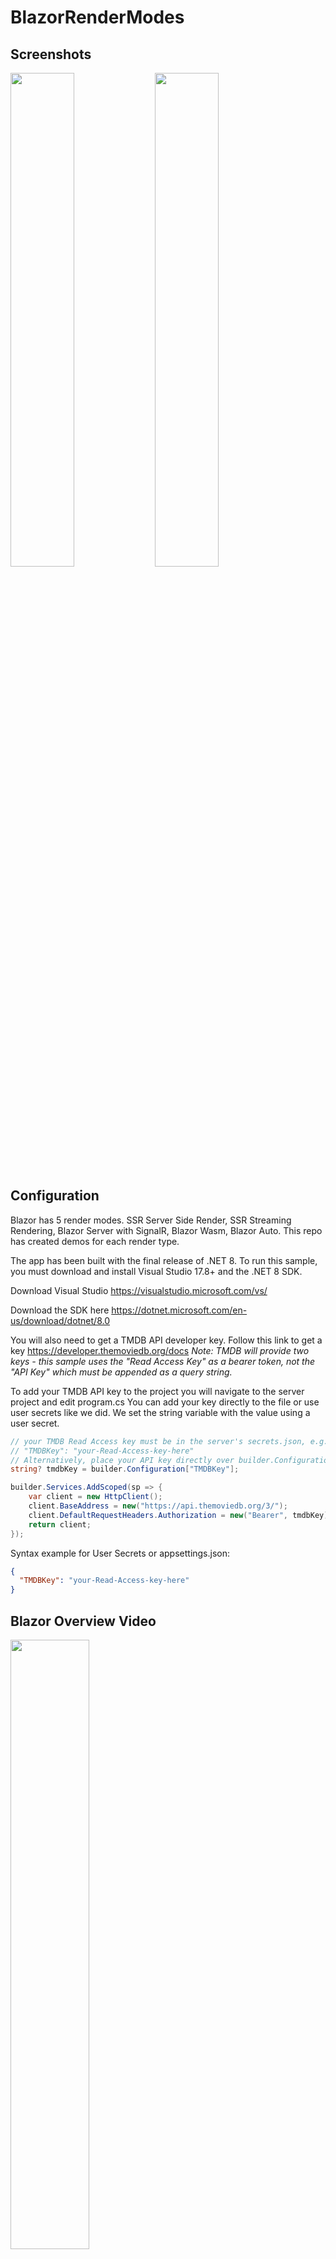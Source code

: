# BlazorRenderModes

## Screenshots
<img src="https://github.com/CoderFoundry/BlazorRenderModes/assets/6745147/6a6b0354-6a8b-4670-995b-355e872f8f1c" width="45%" align="center"> <img src="https://github.com/CoderFoundry/BlazorRenderModes/assets/6745147/249b7895-27c2-467b-b6fe-6f8aba4decd2" width="45%" align="center">

## Configuration
Blazor has 5 render modes. SSR Server Side Render, SSR Streaming Rendering, Blazor Server with SignalR, Blazor Wasm, Blazor Auto.
This repo has created demos for each render type.

The app has been built with the final release of .NET 8. To run this sample, you must download and install Visual Studio 17.8+ and the .NET 8 SDK.

Download Visual Studio
https://visualstudio.microsoft.com/vs/

Download the SDK here
https://dotnet.microsoft.com/en-us/download/dotnet/8.0

You will also need to get a TMDB API developer key. Follow this link to get a key
https://developer.themoviedb.org/docs
*Note: TMDB will provide two keys - this sample uses the "Read Access Key" as a bearer token, not the "API Key" which must be appended as a query string.*

To add your TMDB API key to the project you will navigate to the server project and edit program.cs 
You can add your key directly to the file or use user secrets like we did. We set the string variable with the value using a user secret. 

```cs
// your TMDB Read Access key must be in the server's secrets.json, e.g.:
// "TMDBKey": "your-Read-Access-key-here"
// Alternatively, place your API key directly over builder.Configuration["TMDBKey"]
string? tmdbKey = builder.Configuration["TMDBKey"];

builder.Services.AddScoped(sp => {
    var client = new HttpClient();
    client.BaseAddress = new("https://api.themoviedb.org/3/");
    client.DefaultRequestHeaders.Authorization = new("Bearer", tmdbKey);
    return client;
});
```

Syntax example for User Secrets or appsettings.json:
```json
{
  "TMDBKey": "your-Read-Access-key-here"
}
```

## Blazor Overview Video

[<img src="https://github-production-user-asset-6210df.s3.amazonaws.com/1706203/266028119-0e52140c-db7c-40a9-920a-f10aa5b1f6bb.jpg" width="50%">](https://www.youtube.com/watch?v=u4azTLLGt8U "Blazor Render Modes")

## SSR Walkthrough Video
[<img src="https://github-production-user-asset-6210df.s3.amazonaws.com/1706203/267058156-b510ab99-a1a8-4f8a-8714-859425987757.png" width="50%">](https://www.youtube.com/watch?v=2kGR1lgEL50 "Blazor Render Modes")

